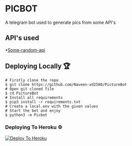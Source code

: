 # PICBOT
A telegram bot used to generate pics from some API's
## API's used
•[Some-random-api](https://some-random-api.ml)

## Deploying Locally 🏆
```
# Firstly clone the repo
$ git clone https://github.com/Naveen-xd2580/PictureBot
# Open git cloned file
$ cd PictureBot
# Install all requirements
$ pip3 install -r requirements.txt
# Create a local.env with the given values
# Start the bot and enjoy
$ python3 -m Picbot
```

### Deploying To Heroku ⚙

[![Deploy To Heroku](https://www.herokucdn.com/deploy/button.svg)](https://heroku.com/deploy?template=https://github.com/Naveen-xd/PictureBot)
